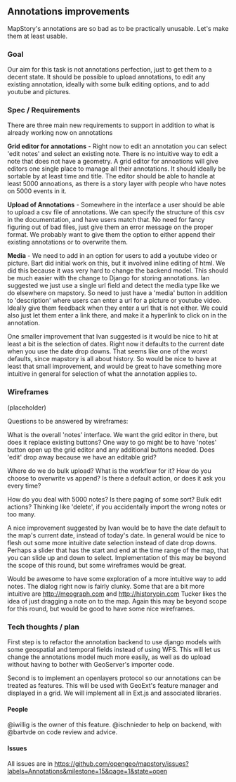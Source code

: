 ## Annotations improvements

MapStory's annotations are so bad as to be practically unusable. Let's make them at least usable.

### Goal

Our aim for this task is not annotations perfection, just to get them to a decent state. It should be 
possible to upload annotations, to edit any existing annotation, ideally with some bulk editing options,
and to add youtube and pictures.

### Spec / Requirements

There are three main new requirements to support in addition to what is already working now on annotations

**Grid editor for annotations** - Right now to edit an annotation you can select 'edit notes' and select an existing 
note. There is no intuitive way to edit a note that does not have a geometry. A grid editor for annoations will
give editors one single place to manage all their annotations. It should ideally be sortable by at least time and
title. The editor should be able to handle at least 5000 annoations, as there is a story layer with people who have 
notes on 5000 events in it.

**Upload of Annotations** - Somewhere in the interface a user should be able to upload a csv file of annotations.
We can specify the structure of this csv in the documentation, and have users match that. No need for fancy figuring
out of bad files, just give them an error message on the proper format. We probably want to give them the option
to either append their existing annotations or to overwrite them.

**Media** - We need to add in an option for users to add a youtube video or picture. Bart did initial work on this,
but it involved inline editing of html. We did this because it was very hard to change the backend model. This 
should be much easier with the change to Django for storing annotations. Ian suggested we just use a single url
field and detect the media type like we do elsewhere on mapstory. So need to just have a 'media' button in addition
to 'description' where users can enter a url for a picture or youtube video. Ideally give them feedback when they
enter a url that is not either. We could also just let them enter a link there, and make it a hyperlink to click
on in the annotation.

One smaller improvement that Ivan suggested is it would be nice to hit at least a bit is the selection of dates.
Right now it defaults to the current date when you use the date drop downs. That seems like one of the worst defaults,
since mapstory is all about history. So would be nice to have at least that small improvement, and would be great
to have something more intuitive in general for selection of what the annotation applies to. 

### Wireframes
(placeholder)

Questions to be answered by wireframes:

What is the overall 'notes' interface. We want the grid editor in there, but does it replace existing buttons?
One way to go might be to have 'notes' button open up the grid editor and any additional buttons needed. Does
'edit' drop away because we have an editable grid? 

Where do we do bulk upload? What is the workflow for it? How do you choose to overwrite vs append? Is there
a default action, or does it ask you every time? 

How do you deal with 5000 notes? Is there paging of some sort? Bulk edit actions? Thinking like 'delete', if
you accidentally import the wrong notes or too many.

A nice improvement suggested by Ivan would be to have the date default to the map's current date, instead of
today's date. In general would be nice to flesh out some more intuitive date selection instead of date drop
downs. Perhaps a slider that has the start and end at the time range of the map, that you can slide up and down to select.
Implementation of this may be beyond the scope of this round, but some wireframes would be great. 

Would be awesome to have some exploration of a more intuitive way to add notes. The dialog right now is fairly
clunky. Some that are a bit more intuitive are http://meograph.com and http://historypin.com Tucker likes the 
idea of just dragging a note on to the map. Again this may be beyond scope for this round, but would be good
to have some nice wireframes.


### Tech thoughts / plan

First step is to refactor the annotation backend to use django models with some geospatial and temporal fields
instead of using WFS. This will let us change the annotations model much more easily, as well as do upload without
having to bother with GeoServer's importer code.

Second is to implement an openlayers protocol so our annotations can be treated as features. This will be used with
GeoExt's feature manager and displayed in a grid. We will implement all in Ext.js and associated libraries.
 

#### People
@iwillig is the owner of this feature. @ischnieder to help on backend, with @bartvde on code review and advice.

#### Issues

All issues are in https://github.com/opengeo/mapstory/issues?labels=Annotations&milestone=15&page=1&state=open
